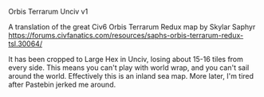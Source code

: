 Orbis Terrarum Unciv v1

A translation of the great Civ6 Orbis Terrarum Redux map by Skylar Saphyr
https://forums.civfanatics.com/resources/saphs-orbis-terrarum-redux-tsl.30064/

It has been cropped to Large Hex in Unciv, losing about 15-16 tiles from every side.  This means you can't play with world wrap, and you can't sail around the world.  Effectively this is an inland sea map.  More later, I'm tired after Pastebin jerked me around.